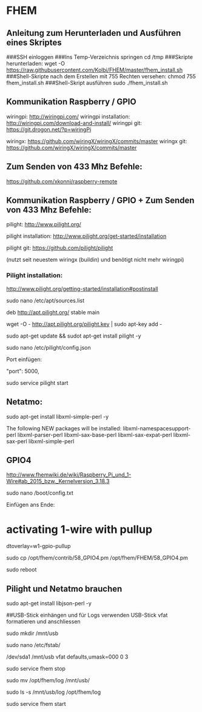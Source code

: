 # FHEM
## Anleitung zum Herunterladen und Ausführen eines Skriptes
###SSH einloggen
###Ins Temp-Verzeichnis springen
cd /tmp
###Skripte herunterladen:
wget -O https://raw.githubusercontent.com/Kolbi/FHEM/master/fhem_install.sh
###Shell-Skripte nach dem Erstellen mit 755 Rechten versehen:
chmod 755 fhem_install.sh
###Shell-Skript ausführen
sudo ./fhem_install.sh

## Kommunikation Raspberry / GPIO
wiringpi: http://wiringpi.com/
wiringpi installation: http://wiringpi.com/download-and-install/
wiringpi git: https://git.drogon.net/?p=wiringPi

wiringx: https://github.com/wiringX/wiringX/commits/master
wiringx git: https://github.com/wiringX/wiringX/commits/master

## Zum Senden von 433 Mhz Befehle:

https://github.com/xkonni/raspberry-remote

## Kommunikation Raspberry / GPIO + Zum Senden von 433 Mhz Befehle:
pilight: http://www.pilight.org/

pilight installation: http://www.pilight.org/get-started/installation

pilight git: https://github.com/pilight/pilight

(nutzt seit neuestem wiringx (buildin) und benötigt nicht mehr wiringpi)

### Pilight installation:
http://www.pilight.org/getting-started/installation#postinstall

sudo nano /etc/apt/sources.list

deb http://apt.pilight.org/ stable main

wget -O - http://apt.pilight.org/pilight.key | sudo apt-key add -

sudo apt-get update && sudot apt-get install pilight -y

sudo nano /etc/pilight/config.json

Port einfügen:

"port": 5000,

sudo service pilight start

## Netatmo:
sudo apt-get install libxml-simple-perl -y

The following NEW packages will be installed:
  libxml-namespacesupport-perl libxml-parser-perl libxml-sax-base-perl
  libxml-sax-expat-perl libxml-sax-perl libxml-simple-perl

## GPIO4
http://www.fhemwiki.de/wiki/Raspberry_Pi_und_1-Wire#ab_2015_bzw._Kernelversion_3.18.3

sudo nano /boot/config.txt

Einfügen ans Ende:

# activating 1-wire with pullup

dtoverlay=w1-gpio-pullup

sudo cp /opt/fhem/contrib/58_GPIO4.pm /opt/fhem/FHEM/58_GPIO4.pm

sudo reboot

## Pilight und Netatmo brauchen

sudo apt-get install libjson-perl -y

##USB-Stick einhängen und für Logs verwenden
USB-Stick vfat formatieren und anschliessen

sudo mkdir /mnt/usb

sudo nano /etc/fstab/

/dev/sda1 /mnt/usb vfat defaults,umask=000 0 3

sudo service fhem stop

sudo mv /opt/fhem/log /mnt/usb/

sudo ls -s /mnt/usb/log /opt/fhem/log

sudo service fhem start
